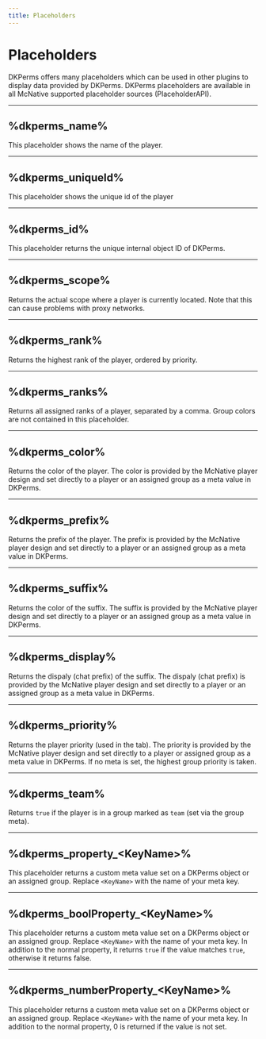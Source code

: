 ```yaml
---
title: Placeholders
---
```


# Placeholders

DKPerms offers many placeholders which can be used in other plugins to display data provided by DKPerms. 
DKPerms placeholders are available in all McNative supported placeholder sources (PlaceholderAPI).

***

## %dkperms_name%

This placeholder shows the name of the player. 

***

## %dkperms_uniqueId%

This placeholder shows the unique id of the player 

***

## %dkperms_id%

This placeholder returns the unique internal object ID of DKPerms.

***

## %dkperms_scope%

Returns the actual scope where a player is currently located. Note that this can cause problems with proxy networks.

***

## %dkperms_rank%

Returns the highest rank of the player, ordered by priority.

***

## %dkperms_ranks%

Returns all assigned ranks of a player, separated by a comma. Group colors are not contained in this placeholder.

***

## %dkperms_color%

Returns the color of the player. The color is provided by the McNative player design and set directly 
to a player or an assigned group as a meta value in DKPerms.

***

## %dkperms_prefix%

Returns the prefix of the player. The prefix is provided by the McNative player design and set directly
to a player or an assigned group as a meta value in DKPerms.

***

## %dkperms_suffix%

Returns the color of the suffix. The suffix is provided by the McNative player design and set directly
to a player or an assigned group as a meta value in DKPerms.

***

## %dkperms_display%

Returns the dispaly (chat prefix) of the suffix. The dispaly (chat prefix) is provided by the McNative player design and set directly
to a player or an assigned group as a meta value in DKPerms.

***

## %dkperms_priority%

Returns the player priority (used in the tab). The priority is provided by the McNative player design and set directly 
to a player or assigned group as a meta value in DKPerms. If no meta is set, the highest group priority is taken.

***

## %dkperms_team%

Returns `true` if the player is in a group marked as `team` (set via the group meta).

***

## %dkperms_property_&lt;KeyName&gt;%

This placeholder returns a custom meta value set on a DKPerms object or an assigned group.
Replace `<KeyName>` with the name of your meta key.

***

## %dkperms_boolProperty_\<KeyName>%

This placeholder returns a custom meta value set on a DKPerms object or an assigned group.
Replace `<KeyName>` with the name of your meta key.
In addition to the normal property, it returns `true` if the value matches `true`, otherwise it returns false.

***

## %dkperms_numberProperty_\<KeyName>%

This placeholder returns a custom meta value set on a DKPerms object or an assigned group. 
Replace `<KeyName>` with the name of your meta key. 
In addition to the normal property, 0 is returned if the value is not set.
